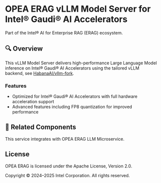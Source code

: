# OPEA ERAG vLLM Model Server for Intel® Gaudi® AI Accelerators

Part of the Intel® AI for Enterprise RAG (ERAG) ecosystem.

## 🔍 Overview

This vLLM Model Server delivers high-performance Large Language Model inference on Intel® Gaudi® AI Accelerators using the tailored vLLM backend, see [HabanaAI/vllm-fork](https://github.com/HabanaAI/vllm-fork.git). 

### Features

- Optimized for Intel® Gaudi® AI Accelerators with full hardware acceleration support
- Advanced features including FP8 quantization for improved performance

## 🔗 Related Components

This service integrates with OPEA ERAG LLM Microservice.

## License

OPEA ERAG is licensed under the Apache License, Version 2.0.

Copyright © 2024–2025 Intel Corporation. All rights reserved.